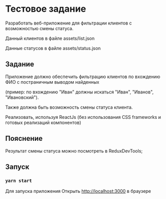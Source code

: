 # Тестовое задание​

Разработать веб-приложение для фильтрации клиентов с возможностью смены статуса.

Данный клиентов в файле assets/list.json

Данные статусов в файле assets/status.json

## Задание

Приложение должно обеспечить фильтрацию клиентов по вхождению ФИО с постраничным выводом найденных

(пример: по вхождению "Иван" должны искаться "Иван", "Иванов", "Ивановский").

Также должна быть возможность смены статуса клиента.

Реализовать, используя ReactJs (без использования CSS frameworks и готовых реализаций компонентов)

## Пояснение

Результат смены статуса можно посмотреть в ReduxDevTools;

## Запуск

### `yarn start`

Для запуска приложения
Открыть [http://localhost:3000](http://localhost:3000) в браузере
